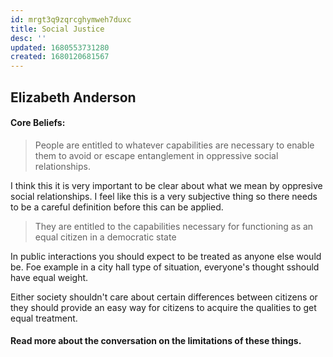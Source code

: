 ```yaml
---
id: mrgt3q9zqrcghymweh7duxc
title: Social Justice
desc: ''
updated: 1680553731280
created: 1680120681567
---
```

## Elizabeth Anderson

#### Core Beliefs:
> People are entitled to whatever capabilities are necessary to enable them to avoid or escape entanglement in oppressive social relationships.

I think this it is very important to be clear about what we mean by oppresive social relationships. I feel like this is a very subjective thing so there needs to be a careful definition before this can be applied. 

> They are entitled to the capabilities necessary for functioning as an equal citizen in a democratic state

In public interactions you should expect to be treated as anyone else would be. Foe example in a city hall type of situation, everyone's thought sshould have equal weight. 

Either society shouldn't care about certain differences between citizens or they should provide an easy way for citizens to acquire the qualities to get equal treatment. 

#### Read more about the conversation on the limitations of these things.

